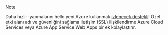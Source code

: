 
> [!NOTE]
> Daha hızlı--yapmalarını hello yeni Azure kullanmak [izlenecek destekli](http://support.microsoft.com/kb/2990804)!  Özel etki alanı adı ve güvenliğini sağlama iletişim (SSL) ilişkilendirme Azure Cloud Services veya Azure App Service Web Apps bir ek kolaylaştırır.
> 
> 

